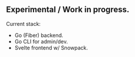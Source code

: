 ## Experimental / Work in progress.

Current stack:

- Go (Fiber) backend.
- Go CLI for admin/dev.
- Svelte frontend w/ Snowpack.
